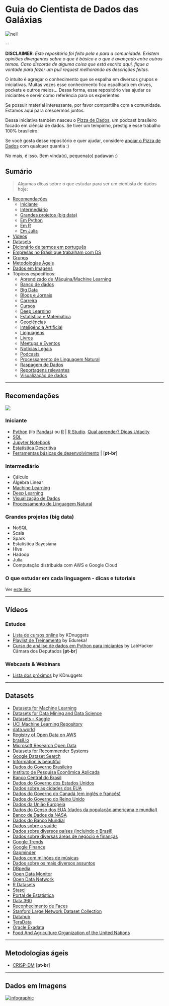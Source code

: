 # Guia do Cientista de Dados das Galáxias

![neil](https://media.giphy.com/media/3o7TKSjRrfIPjeiVyM/giphy.gif)

--


**DISCLAIMER**: *Este repositório foi feito pela e para a comunidade. Existem opiniões divergentes sobre o que é básico e o que é avançado entre outros temas.
Caso discorde de alguma coisa que está escrita aqui, fique a vontade para fazer um pull request melhorando as descrições feitas.*

O intuito é  agregar o conhecimento que se espalha em diversos grupos e iniciativas. Muitas vezes esse conhecimento fica espalhado em drives, pockets e outros meios...
Dessa forma, esse repositório visa ajudar os iniciantes e servir como referência para os experientes.

Se possuir material interessante, por favor compartilhe com a comunidade. Estamos aqui para crescermos juntos.

Dessa iniciativa também nasceu o [Pizza de Dados](https://pizzadedados.com/), um podcast brasileiro
focado em ciência de dados. Se tiver um tempinho, prestigie esse trabalho 100% brasileiro.

Se você gosta desse repositório e quer ajudar, considere [apoiar o Pizza de Dados](https://apoia.se/pizzadedados) com qualquer quantia :)

No mais, é isso. Bem vinda(o), pequena(o) padawan :)


## Sumário
> Algumas dicas sobre o que estudar para ser um cientista de dados hoje:

<!-- toc -->
  * [Recomendações](#recomendacoes)
      * [Iniciante](#iniciante)
      * [Intermediário](#intermediario)
      * [Grandes projetos (big data)](#grandesprojetos)
      * [Em Python](#empython)
      * [Em R](#emr)
      * [Em Julia](#emjulia)
  * [Vídeos](#videos)
  * [Datasets](#datasets)
  * [Dicionário de termos em português](https://github.com/PizzaDeDados/datascience-pizza/blob/master/dicionario.md)
  * [Empresas no Brasil que trabalham com DS](https://github.com/PizzaDeDados/datascience-pizza/blob/master/empresas.md)
  * [Grupos](https://github.com/PizzaDeDados/datascience-pizza/blob/master/topicos/grupos.md)
  * [Metodologias Ágeis](#metodologiasageis)
  * [Dados em Imagens](#imagens)
  * Tópicos específicos:
      * [Aprendizado de Máquina/Machine Learning](https://github.com/PizzaDeDados/datascience-pizza/blob/master/topicos/aprendizado-de-maquina.md)
      * [Banco de dados](https://github.com/PizzaDeDados/datascience-pizza/blob/master/topicos/banco-de-dados.md)
      * [Big Data](https://github.com/PizzaDeDados/datascience-pizza/blob/master/topicos/big-data.md)
      * [Blogs e Jornais](https://github.com/PizzaDeDados/datascience-pizza/blob/master/topicos/blogs-jornais.md)
      * [Carreira](https://github.com/PizzaDeDados/datascience-pizza/blob/master/topicos/carreira.md)
      * [Cursos](https://github.com/PizzaDeDados/datascience-pizza/blob/master/topicos/cursos.md)
      * [Deep Learning](https://github.com/PizzaDeDados/datascience-pizza/blob/master/topicos/deep-learning.md)
      * [Estatística e Matemática](https://github.com/PizzaDeDados/datascience-pizza/blob/master/topicos/estatistica-e-matematica.md)
      * [Geociências](https://github.com/PizzaDeDados/datascience-pizza/blob/master/topicos/geociencias.md)
      * [Inteligência Artificial](https://github.com/PizzaDeDados/datascience-pizza/blob/master/topicos/inteligencia-artificial.md)
      * [Linguagens](https://github.com/PizzaDeDados/datascience-pizza/blob/master/topicos/linguagens.md)
      * [Livros](https://github.com/PizzaDeDados/datascience-pizza/blob/master/topicos/livros.md)
      * [Meetups e Eventos](https://github.com/PizzaDeDados/datascience-pizza/blob/master/topicos/meetups-e-eventos.md)
      * [Notícias Legais](https://github.com/PizzaDeDados/datascience-pizza/blob/master/topicos/noticias-legais.md)
      * [Podcasts](https://github.com/PizzaDeDados/datascience-pizza/blob/master/topicos/podcasts.md)
      * [Processamento de Linguagem Natural](https://github.com/PizzaDeDados/datascience-pizza/blob/master/topicos/processamento-de-linguagem-natural.md)
      * [Raspagem de Dados](https://github.com/PizzaDeDados/datascience-pizza/blob/master/topicos/raspagem-de-dados.md)
      * [Reportagens relevantes](https://github.com/PizzaDeDados/datascience-pizza/blob/master/topicos/noticias-legais.md)
      * [Visualização de dados](https://github.com/PizzaDeDados/datascience-pizza/blob/master/topicos/visualizacao-de-dados.md)

--------------------------------------------------
<h2 id="recomendacoes">Recomendações</h2>

![](https://media.giphy.com/media/Lq3ueCSWjnQPu/giphy.gif)


<h3 id="iniciante">Iniciante</h3>

  - [Python](https://www.python.org/) (lib [Pandas](https://pandas.pydata.org/)) ou [R](https://cloud.r-project.org/) | [R Studio](https://www.rstudio.com/products/rstudio/download/#download). [Qual aprender? Dicas Udacity](https://blog.udacity.com/2015/01/python-vs-r-learn-first.html)
  - [SQL](https://pt.khanacademy.org/computing/computer-programming/sql#sql-basics)
  - [Jupyter Notebook](http://jupyter.org/)
  - [Estatística Descritiva](https://br.udacity.com/course/intro-to-descriptive-statistics--ud827)
  - [Ferramentas básicas de desenvolvimento](https://medium.com/pizzadedados/ferramentas-desenvolvimento-ciencia-dados-c54d112871d8) | [**pt-br**]

<h3 id="intermediario">Intermediário</h3>

  - Cálculo
  - Álgebra Linear
  - [Machine Learning](https://github.com/PizzaDeDados/datascience-pizza/blob/master/topicos/aprendizado-de-maquina.md)
  - [Deep Learning](https://github.com/PizzaDeDados/datascience-pizza/blob/master/topicos/deep-learning.md)
  - [Visualização de Dados](https://github.com/PizzaDeDados/datascience-pizza/blob/master/topicos/visualizacao-de-dados.md)
  - [Processamento de Linguagem Natural](https://github.com/PizzaDeDados/datascience-pizza/blob/master/topicos/processamento-de-linguagem-natural.md)

<h3 id="grandesprojetos">Grandes projetos (big data)</h3>

  - NoSQL
  - Scala
  - Spark
  - Estatística Bayesiana
  - Hive
  - Hadoop
  - Julia
  - Computação distribuída com AWS e Google Cloud

### O que estudar em cada linguagem - dicas e tutoriais

Ver [este link](https://github.com/PizzaDeDados/datascience-pizza/blob/master/topicos/linguagens.md)

--------------------------------------------------
<h2 id="videos">Vídeos</h2>

### Estudos
  - [Lista de cursos online](http://www.kdnuggets.com/education/online.html) by KDnuggets
  - [Playlist de Treinamento](https://www.youtube.com/playlist?list=PL9ooVrP1hQOGR57Y4g1LFhn1JXVgn1lkX) by Edureka!
  - [Curso de análise de dados em Python para iniciantes](https://www.youtube.com/playlist?list=PLqiFjCF_dtcymXtdjwAP4s7tRoW4CYwnH) by LabHacker Câmara dos Deputados [**pt-br**]

### Webcasts & Webinars
  - [Lista dos próximos](http://www.kdnuggets.com/webcasts/index.html) by KDnuggets


--------------------------------------------------
<h2 id="datasets">Datasets</h2>

 - [Datasets for Machine Learning](https://docs.google.com/spreadsheets/d/1AQvZ7-Kg0lSZtG1wlgbIsrm90HaTZrJGQMz-uKRRlFw/edit#gid=0)
 - [Datasets for Data Mining and Data Science](http://www.kdnuggets.com/datasets/index.html)
 - [Datasets - Kaggle](https://www.kaggle.com/datasets)
 - [UCI Machine Learning Repository](https://archive.ics.uci.edu/ml/datasets.html)
 - [data.world](https://data.world/)
 - [Registry of Open Data on AWS](https://registry.opendata.aws)
 - [brasil.io](https://brasil.io/datasets)
 - [Microsoft Research Open Data](https://msropendata.com/)
 - [Datasets for Recommender Systems](https://github.com/caserec/Datasets-for-Recommneder-Systems)
 - [Google Dataset Search](https://toolbox.google.com/datasetsearch)
 - [Information is beautiful](https://informationisbeautiful.net/data/)
 - [Dados do Governo Brasileiro](http://dados.gov.br)
 - [Instituto de Pesquisa Econômica Aplicada](http://www.ipeadata.gov.br)
 - [Banco Central do Brasil](https://www3.bcb.gov.br)
 - [Dados do Governo dos Estados Unidos](http://data.gov)
 - [Dados sobre as cidades dos EUA](http://datasf.org)
 - [Dados do Governo do Canadá (em inglês e francês)](http://open.canada.ca)
 - [Dados do Governo do Reino Unido](https://data.gov.uk)
 - [Dados da União Europeia](http://open-data.europa.eu/en/data)
 - [Dados do Censo dos EUA (dados da população americana e mundial)](http://www.census.gov)
 - [Banco de Dados da NASA](https://data.nasa.gov)
 - [Dados do Banco Mundial](http://data.worldbank.org)
 - [Dados sobre a saúde](http://www.healthdata.gov)
 - [Dados sobre diversos países (incluindo o Brasil)](http://knoema.com)
 - [Dados sobre diversas áreas de negócio e finanças](https://www.quandl.com)
 - [Google Trends](https://www.google.com/trends)
 - [Google Finance](https://www.google.com/finance)
 - [Gapminder](http://www.gapminder.org/data)
 - [Dados com milhões de músicas](https://aws.amazon.com/datasets/million-song-dataset)
 - [Dados sobre os mais diversos assuntos](http://www.freebase.com)
 - [DBpedia](http://wiki.dbpedia.org/)
 - [Open Data Monitor](http://opendatamonitor.eu)
 - [Open Data Network](http://www.opendatanetwork.com)
 - [R Datasets](http://www.stats4stem.org/data-sets.html)
 - [Stasci](http://www.statsci.org/datasets.html)
 - [Portal de Estatística](http://www.statista.com)
 - [Data 360](http://www.data360.org)
 - [Reconhecimento de Faces](http://www.face-rec.org/databases)
 - [Stanford Large Network Dataset Collection](http://snap.stanford.edu/data)
 - [Datahub](http://datahub.io/dataset)
 - [TeraData](teradata.com/Portuguese/Banco_de_Dados_da_Teradata)
 - [Oracle Exadata](oracle.com/exadata)
 - [Food And Agriculture Organization of the United Nations](http://www.fao.org/faostat/en/#home)

--------------------------------------------------
<h2 id="metodologiasageis">Metodologias ágeis</h2>

- [CRISP-DM](https://pt.wikipedia.org/wiki/Cross_Industry_Standard_Process_for_Data_Mining) [**pt-br**]

--------------------------------------------------
<h2 id="imagens">Dados em Imagens</h2>

<a href="https://www.domo.com/blog/data-never-sleeps-5/"><img src="https://web-assets.domo.com/blog/wp-content/uploads/2017/07/17-blog-featured-data-never-sleeps-675x400-1.jpg" alt="infographic" /></a>
